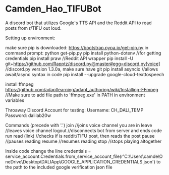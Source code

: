 # Camden_Hao_TIFUBot
A discord bot that utilizes Google's TTS API and the Reddit API to read posts from r/TIFU out loud. 

Setting up environment: 

make sure pip is downloaded: https://bootstrap.pypa.io/get-pip.py
in command prompt: 
python get-pip.py 
pip install python-dotenv //for getting credentials 
pip install praw //Reddit API wrapper 
pip install -U git+https://github.com/Rapptz/discord.py@master#egg=discord.py[voice] //discord.py version 1.3.0a, make sure have git
pip install asyncio //allows await/async syntax in code 
pip install --upgrade google-cloud-texttospeech

install ffmpeg https://github.com/adaptlearning/adapt_authoring/wiki/Installing-FFmpeg
//Make sure to add file path to 'ffmpeg.exe' in PATH in environment variables 


Throaway Discord Account for testing: 
Username: CH_DALI_TEMP
Password: dalilab20w


Commands (precede with '.')
join //joins voice channel you are in
leave //leaves voice channel 
logout //disconnects bot from server and ends code run 
read (link) //checks if is reddit/TIFU post, then reads the post 
pause //pauses reading
resume //resumes reading
stop //stops playing altogether

Inside code change the line 
credentials = service_account.Credentials.from_service_account_file(r'C:\Users\camde\OneDrive\Desktop\DALIApp\GOOGLE_APPLICATION_CREDENTIALS.json') to the path to the included google verification json file
